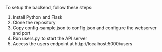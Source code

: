 To setup the backend, follow these steps:
1. Install Python and Flask
2. Clone the repository
3. Copy config-sample.json to config.json and configure the webserver and port
4. Run users.py to start the API server
5. Access the users endpoint at http://localhost:5000/users
